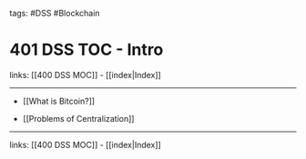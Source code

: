 tags: #DSS #Blockchain

# 401 DSS TOC - Intro

links: [[400 DSS MOC]] - [[index|Index]]

---

- [[What is Bitcoin?]]
* [[Problems of Centralization]]

---
links: [[400 DSS MOC]] - [[index|Index]]
